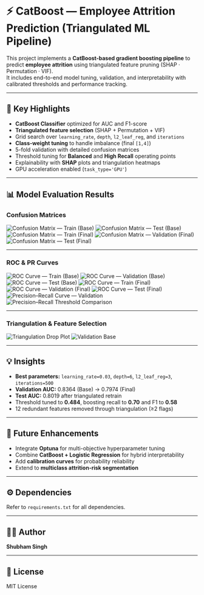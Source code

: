 # ⚡ CatBoost — Employee Attrition Prediction (Triangulated ML Pipeline)

This project implements a **CatBoost-based gradient boosting pipeline** to predict **employee attrition** using triangulated feature pruning (SHAP · Permutation · VIF).  
It includes end-to-end model tuning, validation, and interpretability with calibrated thresholds and performance tracking.

---

## 🚀 Key Highlights
- **CatBoost Classifier** optimized for AUC and F1-score  
- **Triangulated feature selection** (SHAP + Permutation + VIF)  
- Grid search over `learning_rate`, `depth`, `l2_leaf_reg`, and `iterations`  
- **Class-weight tuning** to handle imbalance (final `[1,4]`)  
- 5-fold validation with detailed confusion matrices  
- Threshold tuning for **Balanced** and **High Recall** operating points  
- Explainability with **SHAP** plots and triangulation heatmaps  
- GPU acceleration enabled (`task_type='GPU'`)

---

## 📊 Model Evaluation Results

### Confusion Matrices
![Confusion Matrix — Train (Base)](confusion_matrix_train_base.png)
![Confusion Matrix — Test (Base)](confusion_matrix_test_base.png)
![Confusion Matrix — Train (Final)](confusion_matrix_train_final.png)
![Confusion Matrix — Validation (Final)](confusion_matrix_validation_final.png)
![Confusion Matrix — Test (Final)](confusion_matrix_test_final.png)

---

### ROC & PR Curves
![ROC Curve — Train (Base)](roc_train_base.png)
![ROC Curve — Validation (Base)](roc_validation_base.png)
![ROC Curve — Test (Base)](roc_test_base.png)
![ROC Curve — Train (Final)](ROC_train_final.png)
![ROC Curve — Validation (Final)](ROC_validation_final.png)
![ROC Curve — Test (Final)](roc_test_final.png)
![Precision–Recall Curve — Validation](precision_recall_validation.png)
![Precision–Recall Threshold Comparison](precision_recall_curve_threshold_comparison.png)

---

### Triangulation & Feature Selection
![Triangulation Drop Plot](triangulation_drop.png)
![Validation Base](validation_base.png)

---

## 💡 Insights
- **Best parameters:** `learning_rate=0.03`, `depth=6`, `l2_leaf_reg=3`, `iterations=500`  
- **Validation AUC:** 0.8364 (Base) → 0.7974 (Final)  
- **Test AUC:** 0.8019 after triangulated retrain  
- Threshold tuned to **0.484**, boosting recall to **0.70** and F1 to **0.58**  
- 12 redundant features removed through triangulation (≥2 flags)  

---

## 🧩 Future Enhancements
- Integrate **Optuna** for multi-objective hyperparameter tuning  
- Combine **CatBoost + Logistic Regression** for hybrid interpretability  
- Add **calibration curves** for probability reliability  
- Extend to **multiclass attrition-risk segmentation**

---

## ⚙️ Dependencies
Refer to `requirements.txt` for all dependencies.

---

## 👨‍💻 Author
**Shubham Singh**

---

## 📜 License
MIT License
